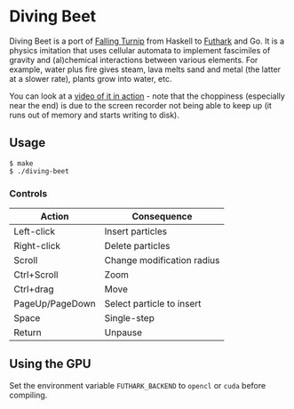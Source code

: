 # Diving Beet

Diving Beet is a port of [Falling
Turnip](https://github.com/tranma/falling-turnip) from Haskell to
[Futhark](https://futhark-lang.org) and Go.  It is a physics imitation
that uses cellular automata to implement fascimiles of gravity and
(al)chemical interactions between various elements.  For example,
water plus fire gives steam, lava melts sand and metal (the latter at
a slower rate), plants grow into water, etc.

You can look at a [video of it in
action](http://sigkill.dk/junk/diving-beet.webm) - note that the
choppiness (especially near the end) is due to the screen recorder not
being able to keep up (it runs out of memory and starts writing to
disk).

## Usage

```
$ make
$ ./diving-beet
```

### Controls

| Action | Consequence |
| --- | --- |
| Left-click | Insert particles |
| Right-click | Delete particles |
| Scroll | Change modification radius |
| Ctrl+Scroll | Zoom |
| Ctrl+drag | Move |
| PageUp/PageDown | Select particle to insert |
| Space | Single-step |
| Return | Unpause |

## Using the GPU

Set the environment variable `FUTHARK_BACKEND` to `opencl` or `cuda`
before compiling.
